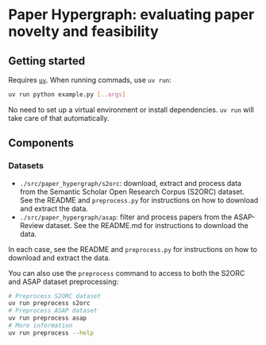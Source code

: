 # Paper Hypergraph: evaluating paper novelty and feasibility

## Getting started

Requires [`uv`](https://docs.astral.sh/uv/). When running commads, use `uv run`:

```bash
uv run python example.py [..args]
```

No need to set up a virtual environment or install dependencies. `uv run` will take care
of that automatically.

## Components

### Datasets

- `./src/paper_hypergraph/s2orc`: download, extract and process data from the Semantic
  Scholar Open Research Corpus (S2ORC) dataset. See the README and `preprocess.py` for
  instructions on how to download and extract the data.
- `./src/paper_hypergraph/asap`: filter and process papers from the ASAP-Review dataset.
  See the README.md for instructions to download the data.

In each case, see the README and `preprocess.py` for instructions on how to download and
extract the data.

You can also use the `preprocess` command to access to both the S2ORC and ASAP dataset
preprocessing:

```bash
# Preprocess S2ORC dataset
uv run preprocess s2orc
# Preprocess ASAP dataset
uv run preprocess asap
# More information
uv run preprocess --help
```
